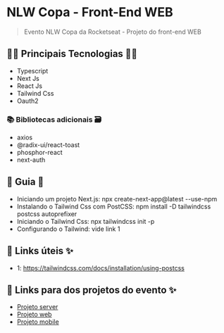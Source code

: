 # NLW Copa - Front-End WEB

> Evento NLW Copa da Rocketseat - Projeto do front-end WEB

## 👨‍💻 Principais Tecnologias 👩‍💻

- Typescript
- Next Js
- React Js
- Tailwind Css
- Oauth2

### 📚 Bibliotecas adicionais 🗃️

- axios
- @radix-ui/react-toast
- phosphor-react
- next-auth

## 📃 Guia 📖

- Iniciando um projeto Next.js: npx create-next-app@latest --use-npm
- Instalando o Tailwind Css com PostCSS: npm install -D tailwindcss postcss autoprefixer
- Iniciando o Tailwind Css: npx tailwindcss init -p
- Configurando o Tailwind: vide link 1

## 🔗 Links úteis ✨

- 1: https://tailwindcss.com/docs/installation/using-postcss

## 🔗 Links para dos projetos do evento ✨

- [Projeto server](server)
- [Projeto web](web)
- [Projeto mobile](mobile)
